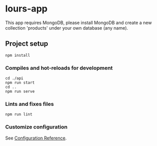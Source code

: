 # lours-app

This app requires MongoDB, please install MongoDB and create a new collection 'products' under your own database (any name).

## Project setup
```
npm install
```

### Compiles and hot-reloads for development
```
cd ./api
npm run start
cd ..
npm run serve
```

### Lints and fixes files
```
npm run lint
```

### Customize configuration
See [Configuration Reference](https://cli.vuejs.org/config/).

